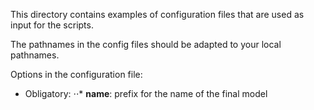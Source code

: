 This directory contains examples of configuration files that are used as input for the scripts.

The pathnames in the config files should be adapted to your local pathnames.

Options in the configuration file:

* Obligatory:
⋅⋅* **name**: prefix for the name of the final model
